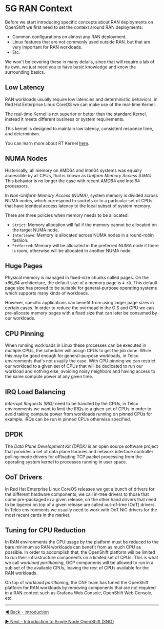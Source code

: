 # 5G RAN Context

Before we start introducing specific concepts about RAN deployments on OpenShift we first need to set the context around RAN deployments:

* Common configurations on almost any RAN deployment.
* Linux features that are not commonly used outside RAN, but that are very important for RAN workloads.
* Etc.

We won't be covering these in many details, since that will require a lab of its own, we just need you to have basic knowledge and know the surrounding basics.

## Low Latency

RAN workloads usually require low latencies and deterministic behaviors, in Red Hat Enterprise Linux CoreOS we can make use of the real-time Kernel.

The real-time Kernel is not superior or better than the standard Kernel, instead it meets different business or system requirements.

This kernel is designed to maintain low latency, consistent response time, and determinism.

You can learn more about RT Kernel [here](https://www.redhat.com/sysadmin/real-time-kernel).

## NUMA Nodes

Historically, all memory on AMD64 and Intel64 systems was equally accessible by all CPUs, that is known as _Uniform Memory Access (UMA)_. This behavior is no longer the case with recent AMD64 and Intel64 processors.

In _Non-Uniform Memory Access (NUMA)_, system memory is divided across NUMA nodes, which correspond to sockets or to a particular set of CPUs that have identical access latency to the local subset of system memory.

There are three policies when memory needs to be allocated:

* `Strict`: Memory allocation will fail if the memory cannot be allocated on the target NUMA node.
* `Interleave`: Memory is allocated across NUMA nodes in a round-robin fashion.
* `Preferred`: Memory will be allocated in the preferred NUMA node if there is room, otherwise will be allocated in another NUMA node.

## Huge Pages

Physical memory is managed in fixed-size chunks called pages. On the x86_64 architecture, the default size of a memory page is `4 KB`. This default page size has proved to be suitable for general-purpose operating systems which supports many kinds of workloads. 

However, specific applications can benefit from using larger page sizes in certain cases. In order to reduce the overhead in the O.S and CPU we can pre-allocate memory pages with a fixed size that can later be consumed by our workloads.

## CPU Pinning

When running workloads in Linux these processes can be executed in multiple CPUs, the scheduler will assign CPUs to get the job done. While this may be good enough for general-purpose workloads, in Telco environments that's not usually the case. With CPU pinning we can restrict our workload to a given set of CPUs that will be dedicated to run our workload and nothing else, avoiding noisy neighbors and having access to the same compute power at any given time.

## IRQ Load Balancing

_Interrupt Requests (IRQ)_ need to be handled by the CPUs, in Telco environments we want to limit the IRQs to a given set of CPUs in order to avoid taking compute power from workloads running on pinned CPUs for example. IRQs can be run in pinned CPUs otherwise specified.

## DPDK

The _Data Plane Development Kit (DPDK)_ is an open source software project that provides a set of data plane libraries and network interface controller polling-mode drivers for offloading TCP packet processing from the operating system kernel to processes running in user space.

## OoT Drivers

In Red Hat Enterprise Linux CoreOS releases we get a bunch of drivers for the different hardware components, we call in-tree drivers to those that come pre-packaged in a given release, on the other hand drivers that need to be layered on top of a given release are called out-of-tree (OoT) drivers. In Telco environments we usually need to work with OoT NIC drivers for the most recent cards in the market.

## Tuning for CPU Reduction

In RAN environments the CPU usage by the platform must be reduced to the bare minimum so RAN workloads can benefit from as much CPU as possible. In order to accomplish that, the OpenShift platform will be limited to run their infrastructure components on a limited set of CPUs. This is what we call _workload partitioning_, OCP components will be allowed to run in a sub set of the available CPUs, leaving the rest of CPUs available for the RAN workloads.

On top of _workload partitioning_, the CNF team has tuned the OpenShift platform for RAN workloads by removing components that are not required in a RAN context such as Grafana Web Console, OpenShift Web Console, etc.

---

[:arrow_backward: Back - Introduction](./0.md)

[:arrow_forward: Next - Introduction to Single Node OpenShift (SNO)](./2.md)